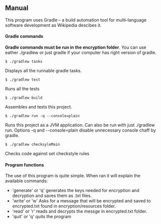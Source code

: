 ## Manual

This program uses Gradle – a build automation tool for multi-language software development as Wikipedia descibes it.

#### Gradle commands 

**Gradle commands must be run in the encryption folder**. You can use eather ./gradlew or just gradle if your computer has right version of gradle.

```$ ./gradlew tasks``` 

Displays all the runnable gradle tasks.

```$ ./gradlew test``` 

Runs all the tests

```$ ./gradlew build``` 

Assembles and tests this project. 

```$ ./gradlew run -q --console=plain ``` 

Runs this project as a JVM application. Can also be run with just ./gradlew run. Options -q and --console=plain disable unnecessary console chaff by gradle.

```$ ./gradlew checksyleMain```

Checks code against set checkstyle rules

#### Program functions

The use of this program is quite simple. When ran it will explain the available commands:
* 'generate' or 'q' generates the keys needed for encryption and decryption and saves them as .txt files.
* 'write' or 'w' Asks for a message that will be encrypted and saved to encrypted.txt found in encryption/resources folder.
* 'read' or 'r' reads and decrypts the messge in encrypted.txt folder.
* 'quit' or 'q' quits the program

